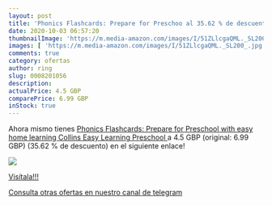 ```yaml
---
layout: post
title: 'Phonics Flashcards: Prepare for Preschoo al 35.62 % de descuento'
date: 2020-10-03 06:57:20
thumbnailImage: 'https://m.media-amazon.com/images/I/51ZLlcgaQML._SL200_.jpg'
images: [ 'https://m.media-amazon.com/images/I/51ZLlcgaQML._SL200_.jpg' ]
comments: true
category: ofertas
author: ring
slug: 0008201056
description:
actualPrice: 4.5 GBP
comparePrice: 6.99 GBP
inStock: true
---
```


Ahora mismo tienes [Phonics Flashcards: Prepare for Preschool with easy home learning  Collins Easy Learning Preschool ](https://www.amazon.co.uk/dp/0008201056/?tag=redken01-21) a 4.5 GBP (original: 6.99 GBP) (35.62 %  de descuento) en el siguiente enlace!

[![](https://m.media-amazon.com/images/I/51ZLlcgaQML._SL200_.jpg)](https://www.amazon.co.uk/dp/0008201056/?tag=redken01-21)

[Visítala!!!](https://www.amazon.co.uk/dp/0008201056/?tag=redken01-21)

[Consulta otras ofertas en nuestro canal de telegram](https://t.me/s/ofertas25)
